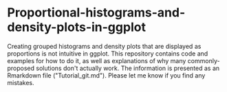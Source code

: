 # Proportional-histograms-and-density-plots-in-ggplot
Creating grouped histograms and density plots that are displayed as proportions is not intuitive in ggplot. This repository contains code and examples for how to do it, as well as explanations of why many commonly-proposed solutions don't actually work.
The information is presented as an Rmarkdown file ("Tutorial_git.md").
Please let me know if you find any mistakes.
